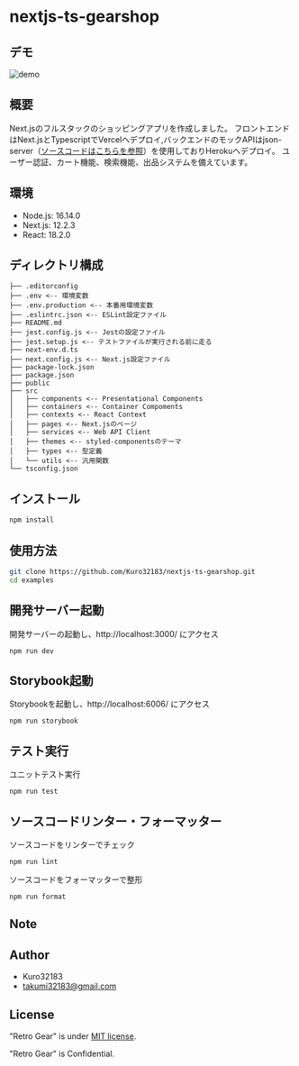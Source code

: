 
# nextjs-ts-gearshop


## デモ

![demo](https://media.giphy.com/media/vRN7Fy0ZWNPmlHMUoc/giphy.gif)


## 概要

Next.jsのフルスタックのショッピングアプリを作成しました。
フロントエンドはNext.jsとTypescriptでVercelへデプロイ,バックエンドのモックAPIはjson-server（[ソースコードはこちらを参照](https://github.com/Kuro32183/json-gearshop-backend)）を使用しておりHerokuへデプロイ。
ユーザー認証、カート機能、検索機能、出品システムを備えています。


## 環境

- Node.js: 16.14.0
- Next.js: 12.2.3
- React: 18.2.0

## ディレクトリ構成

```
├── .editorconfig
├── .env <-- 環境変数
├── .env.production <-- 本番用環境変数
├── .eslintrc.json <-- ESLint設定ファイル
├── README.md
├── jest.config.js <-- Jestの設定ファイル
├── jest.setup.js <-- テストファイルが実行される前に走る
├── next-env.d.ts
├── next.config.js <-- Next.js設定ファイル
├── package-lock.json
├── package.json
├── public
├── src
│   ├── components <-- Presentational Components
│   ├── containers <-- Container Compoments
│   ├── contexts <-- React Context
│   ├── pages <-- Next.jsのページ
│   ├── services <-- Web API Client
│   ├── themes <-- styled-componentsのテーマ
│   ├── types <-- 型定義
│   └── utils <-- 汎用関数
└── tsconfig.json
```

## インストール

```bash
npm install
```

## 使用方法

```bash
git clone https://github.com/Kuro32183/nextjs-ts-gearshop.git
cd examples

```

## 開発サーバー起動

開発サーバーの起動し、http://localhost:3000/ にアクセス

```
npm run dev
```

## Storybook起動

Storybookを起動し、http://localhost:6006/ にアクセス

```
npm run storybook
```

## テスト実行

ユニットテスト実行

```
npm run test
```

## ソースコードリンター・フォーマッター

ソースコードをリンターでチェック

```
npm run lint
```

ソースコードをフォーマッターで整形

```
npm run format
```

## Note

## Author

* Kuro32183
* takumi32183@gmail.com

## License

"Retro Gear" is under [MIT license](https://en.wikipedia.org/wiki/MIT_License).

"Retro Gear" is Confidential.
